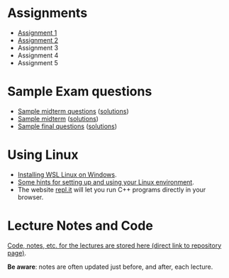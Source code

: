 # Assignments

- [Assignment 1](assignments/a1)
- [Assignment 2](assignments/a2)
- Assignment 3
- Assignment 4
- Assignment 5

# Sample Exam questions

- [Sample midterm questions](sample_midterm_questions/225_midterm_sample_questions.pdf) ([solutions](sample_midterm_questions/222_midterm_sample_questions_sol.pdf))
- [Sample midterm](sample_midterm_questions/225_midterm_BBY_summer2023.pdf) ([solutions](225_midterm_BBY_summer2023_sol))
- [Sample final questions](sample_final_questions/final_sample_questions.pdf) ([solutions](sample_final_questions/final_sample_questions_sol.pdf))

# Using Linux

- [Installing WSL Linux on Windows](using_linux/installing_wsl_linux_on_windows.md).
- [Some hints for setting up and using your Linux environment](using_linux/README.md).
- The website [repl.it](https://repl.it) will let you run C++ programs directly
  in your browser.

# Lecture Notes and Code

[Code, notes, etc. for the lectures are stored here (direct link to repository page)](https://github.com/tjd1234/cmpt225fall2023/tree/main/lecture_notes).

**Be aware**: notes are often updated just before, and after, each lecture.